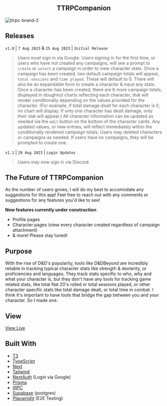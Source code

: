 <h2 align="center"> TTRPCompanion </h2>

![ttrpc-brand-2](https://github.com/knlrvr/ttrpg-char-stats-v2/assets/91632194/d567f93b-5135-47a8-a6f9-eba00e26fc58)

## Releases
```v1.0``` | ```7 Aug 2023``` & ```25 Aug 2023``` | ```Initial Release``` 
> Users must sign in via Google. Users signing in for the first time, or users who have not created any campaigns, will see a prompt to ```create``` or ```select``` a campaign in order to view character stats. Once a campaign has been created, two default campaign totals will appear, ```total sessions``` and ```time played```. These will default to 0. There will also be an expandable form to create a character & input any stats. Once a character has been created, there are 6 more campaign totals, displayed in doughnut charts reflecting each character, that will render conditionally depending on the values provided for the character. (For example, if total damage dealt for each character is 0, no chart will display. If only one character has dealt damage, only their stat will appear.) All character information can be updated as needed via the ```edit``` button on the bottom of the character cards. Any updated values, or new entries, will reflect immediately within the conditionally rendered campaign totals. Users may deleted characters or campaigns as needed. If users have no campaigns, they will be prompted to create one. 

```v1.1``` | ```29 Aug 2023``` | ```Login Updates```
> Users may now sign in via Discord.


## The Future of TTRPCompanion
As the number of users grows, I will do my best to accomodate any suggestions for this app! Feel free to reach out with any comments or suggestions for any features you'd like to see! 

**New features currently under construction**:
- Profile pages
- Character pages (view every character created regardless of campaign attachment)
- & more! Please stay tuned! 

## Purpose
With the rise of D&D's popularity, tools like D&DBeyond are incredibly reliable in tracking typical character stats like strength & dexterity, or proficiencies and languages. They track stats specific to who, why and what your character is, but they don't have any tools for tracking game related stats, like total Nat 20's rolled or total sessions played, or other character specific stats like total damage dealt, or total time in combat. I think it's important to have tools that bridge the gap between you and your character. So I made one. 

## View
[View Live](https://ttrpg-char-stats-v2.vercel.app/)

## Built With
- [T3](https://create.t3.gg/)
- [TypeScript](https://www.typescriptlang.org/)
- [Next](https://nextjs.org/docs)
- [Tailwind](https://tailwindcss.com/docs/installation)
- [NextAuth](https://next-auth.js.org/) (Login via Google)
- [Prisma](https://www.prisma.io/)
- [tRPC](https://trpc.io/docs/quickstart)
- [Supabase](https://supabase.com/) (postgres)
- [Playwright](https://playwright.dev/docs/intro) (E2E Testing) 






